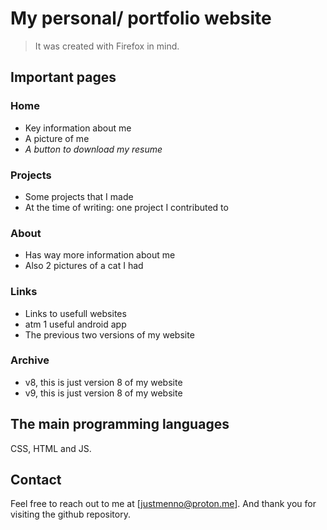 # My personal/ portfolio website

> It was created with Firefox in mind.

## Important pages

### **Home**

- Key information about me
- A picture of me
- *A button to download my resume*

### **Projects**

- Some projects that I made
- At the time of writing: one project I contributed to

### **About**

- Has way more information about me
- Also 2 pictures of a cat I had

### **Links**

- Links to usefull websites
- atm 1 useful android app
- The previous two versions of my website

### **Archive**

- v8, this is just version 8 of my website
- v9, this is just version 8 of my website

## The main programming languages

CSS, HTML and JS.

## Contact

Feel free to reach out to me at [justmenno@proton.me].
And thank you for visiting the github repository.
